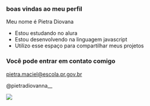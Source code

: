 ###  boas vindas ao meu perfil

Meu nome é Pietra Diovana

- Estou estudando no alura
- Estou desenvolvendo na linguagem javascript
- Utilizo esse espaço para compartilhar meus projetos

### Você pode entrar em contato comigo

pietra.maciel@escola.pr.gov.br

@pietradiovanna__


![](https://tenor.com/bhSAw.gif)
